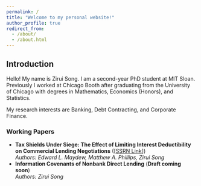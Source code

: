```yaml
---
permalink: /
title: "Welcome to my personal website!"
author_profile: true
redirect_from: 
  - /about/
  - /about.html
---
```


## Introduction

Hello! My name is Zirui Song. I am a second-year PhD student at MIT Sloan. Previously I worked at Chicago Booth after graduating from the University of Chicago with degrees in Mathematics, Economics (Honors), and Statistics.  

My research interests are Banking, Debt Contracting, and Corporate Finance.

### Working Papers
- **Tax Shields Under Siege: The Effect of Limiting Interest Deductibility on Commercial Lending Negotiations** ([<a href="https://ssrn.com/abstract=5123295" target="_blank" rel="noopener noreferrer">SSRN Link</a>])  
  *Authors: Edward L. Maydew, Matthew A. Phillips, Zirui Song*
- **Information Covenants of Nonbank Direct Lending** (**Draft coming soon**)  
  *Authors: Zirui Song*

